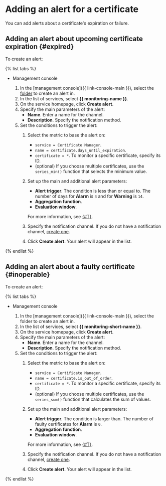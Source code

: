 # Adding an alert for a certificate

You can add alerts about a certificate's expiration or failure.

## Adding an alert about upcoming certificate expiration {#expired}

To create an alert:

{% list tabs %}

- Management console

   1. In the [management console]({{ link-console-main }}), select the [folder](../../resource-manager/concepts/resources-hierarchy.md#folder) to create an alert in.
   1. In the list of services, select **{{ monitoring-name }}**.
   1. On the service homepage, click **Create alert**.
   1. Specify the main parameters of the alert:
      * **Name**. Enter a name for the channel.
      * **Description**. Specify the notification method.
   1. Set the conditions to trigger the alert:
      1. Select the metric to base the alert on:
         * `service = Certificate Manager`.
         * `name = certificate.days_until_expiration`.
         * `certificate = *`. To monitor a specific certificate, specify its ID.
         * (optional) If you choose multiple certificates, use the `series_min()` function that selects the minimum value.
      1. Set up the main and additional alert parameters:
         * **Alert trigger**. The condition is less than or equal to. The number of days for **Alarm** is `4` and for **Warning** is `14`.
         * **Aggregation function**.
         * **Evaluation window**.

         
         For more information, see [{#T}](../../monitoring/concepts/alerting/alert.md#condition).


      1. Specify the notification channel. If you do not have a notification channel, [create one](../../monitoring/operations/alert/create-channel.md
         ).
      1. Click **Create alert**. Your alert will appear in the list.

{% endlist %}

## Adding an alert about a faulty certificate {#inoperable}

To create an alert:

{% list tabs %}

- Management console

   1. In the [management console]({{ link-console-main }}), select the folder to create an alert in.
   1. In the list of services, select **{{ monitoring-short-name }}**.
   1. On the service homepage, click **Create alert**.
   1. Specify the main parameters of the alert:
      * **Name**. Enter a name for the channel.
      * **Description**. Specify the notification method.
   1. Set the conditions to trigger the alert:
      1. Select the metric to base the alert on:
         * `service = Certificate Manager`.
         * `name = certificate.is_out_of_order`.
         * `certificate = *`. To monitor a specific certificate, specify its ID.
         * (optional) If you choose multiple certificates, use the `series_sum()` function that calculates the sum of values.
      1. Set up the main and additional alert parameters:
         * **Alert trigger**. The condition is larger than. The number of faulty certificates for **Alarm** is `0`.
         * **Aggregation function**.
         * **Evaluation window**.

         
         For more information, see [{#T}](../../monitoring/concepts/alerting/alert.md#condition).


      1. Specify the notification channel. If you do not have a notification channel, [create one](../../monitoring/operations/alert/create-channel.md).
      1. Click **Create alert**. Your alert will appear in the list.

{% endlist %}
